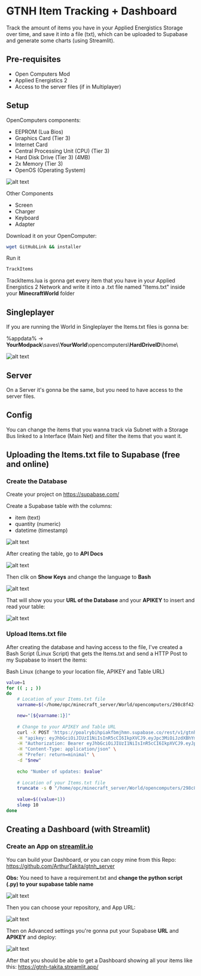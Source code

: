 # GTNH Item Tracking + Dashboard
Track the amount of items you have in your Applied Energistics Storage over time, and save it into a file (txt), which can be uploaded to Supabase and generate some charts (using Streamlit).

## Pre-requisites

- Open Computers Mod
- Applied Energistics 2
- Access to the server files (if in Multiplayer)

## Setup

OpenComputers components:
- EEPROM (Lua Bios)
- Graphics Card (Tier 3)
- Internet Card
- Central Processing Unit (CPU) (Tier 3)
- Hard Disk Drive (Tier 3) (4MB)
- 2x Memory (Tier 3)
- OpenOS (Operating System)

![alt text](media/computer.png)

Other Components
- Screen
- Charger
- Keyboard
- Adapter


Download it on your OpenComputer:
```bash
wget GitHubLink && installer
```

Run it
```bash
TrackItems
```

TrackItems.lua is gonna get every item that you have in your Applied Energistics 2 Network and write it into a .txt file named "Items.txt" inside your **MinecraftWorld** folder

## Singleplayer
If you are running the World in Singleplayer the Items.txt files is gonna be:

%appdata% -> **YourModpack**\saves\\**YourWorld**\opencomputers\\**HardDriveID**\home\

![alt text](media/computer_driveid.png)

## Server
On a Server it's gonna be the same, but you need to have access to the server files.

## Config
You can change the items that you wanna track via Subnet with a Storage Bus linked to a Interface (Main Net) and filter the items that you want it.

## Uploading the Items.txt file to Supabase (free and online)

### Create the Database
Create your project on https://supabase.com/

Create a Supabase table with the columns:
- item (text)
- quantity (numeric)
- datetime (timestamp)

![alt text](media/supabase_table.png)


After creating the table, go to **API Docs**

![alt text](media/supabase_apidocs.png)


Then clik on **Show Keys** and change the language to **Bash**

![alt text](media/supabase_bash.png)


That will show you your **URL of the Database** and your **APIKEY** to insert and read your table:

![alt text](media/supabase_keys.png)


### Upload Items.txt file
After creating the database and having access to the file, I've created a Bash Script (Linux Script) that gets the Items.txt and send a HTTP Post to my Supabase to insert the items:

Bash Linux (change to your location file, APIKEY and Table URL)
```bash
value=1
for (( ; ; ))
do
    # Location of your Items.txt file
	varname=$(</home/opc/minecraft_server/World/opencomputers/298c8f42-5061-41d3-a6f9-5c42666a3047/home/Items.txt)

	new="[${varname:1}]"
	
    # Change to your APIKEY and Table URL
	curl -X POST 'https://poalrybihpiakfbmjhmn.supabase.co/rest/v1/gtnh-items' \
	-H "apikey: eyJhbGciOiJIUzI1NiIsInR5cCI6IkpXVCJ9.eyJpc3MiOiJzdXBhYmFzZSIsInJlZiI6InBvYWxyeWJpaHBpYWtmYm1qaG1uIiwicm9sZSI6ImFub24iLCJpYXQiOjE3NDAwMTU5MDEsImV4cCI6MjA1NTU5MTkwMX0.5eS8avEC6WMuFb1obzeJr_HUKflKRi8hq91vG82iLuc" \
	-H "Authorization: Bearer eyJhbGciOiJIUzI1NiIsInR5cCI6IkpXVCJ9.eyJpc3MiOiJzdXBhYmFzZSIsInJlZiI6InBvYWxyeWJpaHBpYWtmYm1qaG1uIiwicm9sZSI6ImFub24iLCJpYXQiOjE3NDAwMTU5MDEsImV4cCI6MjA1NTU5MTkwMX0.5eS8avEC6WMuFb1obzeJr_HUKflKRi8hq91vG82iLuc" \
	-H "Content-Type: application/json" \
	-H "Prefer: return=minimal" \
	-d "$new"
	
	echo "Number of updates: $value"
	
    # Location of your Items.txt file
	truncate -s 0 "/home/opc/minecraft_server/World/opencomputers/298c8f42-5061-41d3-a6f9-5c42666a3047/home/Items.txt"
	
	value=$((value+1))
	sleep 10
done
```

## Creating a Dashboard (with Streamlit)

### Create an App on [streamlit.io ](https://streamlit.io/)

You can build your Dashboard, or you can copy mine from this Repo: https://github.com/ArthurTakita/gtnh_server

**Obs:** You need to have a requirement.txt and **change the python script (.py) to your supabase table name**

![alt text](media/streamlit_github.png)


Then you can choose your repository, and App URL:

![alt text](media/streamlit_repo.png)


Then on Advanced settings you're gonna put your Supabase **URL** and **APIKEY** and deploy:

![alt text](media/streamlit_settings.png)


After that you should be able to get a Dashboard showing all your items like this: https://gtnh-takita.streamlit.app/


